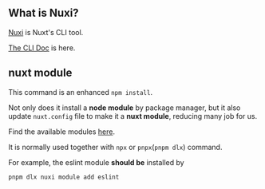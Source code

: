 ## What is Nuxi?

[Nuxi](https://github.com/nuxt/cli) is Nuxt's CLI tool.

[The CLI Doc](https://nuxt.com/docs/4.x/api/commands/) is here.

## nuxt module

This command is an enhanced `npm install`.

Not only does it install a **node module** by package manager, but it also update `nuxt.config` file to make it a **nuxt module**, reducing many job for us.

Find the available modules [here](https://nuxt.com/modules).

It is normally used together with `npx` or `pnpx`(`pnpm dlx`) command.

For example, the eslint module **should be** installed by

```bash
pnpm dlx nuxi module add eslint
```
